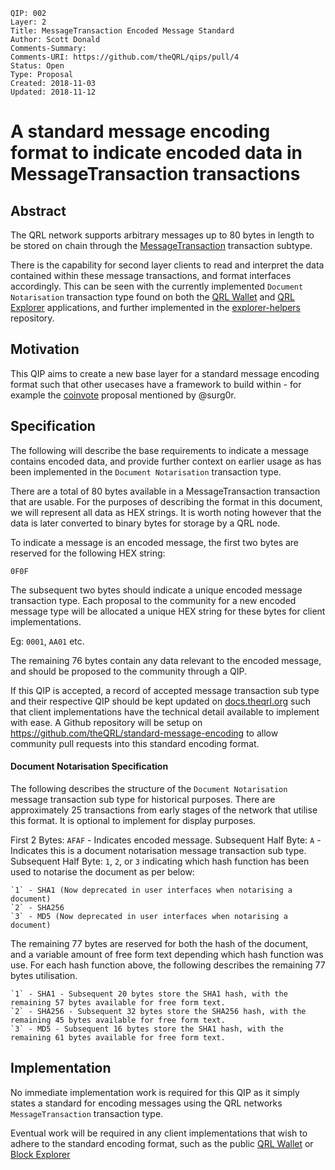 	QIP: 002
	Layer: 2
	Title: MessageTransaction Encoded Message Standard
	Author: Scott Donald
	Comments-Summary: 
	Comments-URI: https://github.com/theQRL/qips/pull/4
	Status: Open
	Type: Proposal
	Created: 2018-11-03
	Updated: 2018-11-12

# A standard message encoding format to indicate encoded data in MessageTransaction transactions

## Abstract

The QRL network supports arbitrary messages up to 80 bytes in length to be stored on chain through the [MessageTransaction](https://github.com/theQRL/QRL/blob/v1.1.6/src/qrl/core/txs/MessageTransaction.py#L8) transaction subtype.

There is the capability for second layer clients to read and interpret the data contained within these message transactions, and format interfaces accordingly. This can be seen with the currently implemented `Document Notarisation` transaction type found on both the [QRL Wallet](https://github.com/theQRL/qrl-wallet/blob/v1.0.4/imports/ui/pages/tools/notarise/start.js#L71) and [QRL Explorer](https://github.com/theQRL/block-explorer/blob/2b11358f31415812bd374fb572c6ab9c8a06e9ad/imports/ui/components/tx/tx.html#L124) applications, and further implemented in the [explorer-helpers](https://github.com/theQRL/explorer-helpers/blob/v0.0.7/index.js#L356) repository.


## Motivation

This QIP aims to create a new base layer for a standard message encoding format such that other usecases have a framework to build within - for example the [coinvote](https://github.com/theQRL/qips/pull/2#issuecomment-434810654) proposal mentioned by @surg0r.

## Specification

The following will describe the base requirements to indicate a message contains encoded data, and provide further context on earlier usage as has been implemented in the `Document Notarisation` transaction type.

There are a total of 80 bytes available in a MessageTransaction transaction that are usable. For the purposes of describing the format in this document, we will represent all data as HEX strings. It is worth noting however that the data is later converted to binary bytes for storage by a QRL node.

To indicate a message is an encoded message, the first two bytes are reserved for the following HEX string:

`0F0F`

The subsequent two bytes should indicate a unique encoded message transaction type. Each proposal to the community for a new encoded message type will be allocated a unique HEX string for these bytes for client implementations.

Eg: `0001`, `AA01` etc.

The remaining 76 bytes contain any data relevant to the encoded message, and should be proposed to the community through a QIP.

If this QIP is accepted, a record of accepted message transaction sub type and their respective QIP should be kept updated on [docs.theqrl.org](https://github.com/theQRL/docs.theqrl.org) such that client implementations have the technical detail available to implement with ease. A Github repository will be setup on https://github.com/theQRL/standard-message-encoding to allow community pull requests into this standard encoding format.


#### Document Notarisation Specification

The following describes the structure of the `Document Notarisation` message transaction sub type for historical purposes. There are approximately 25 transactions from early stages of the network that utilise this format. It is optional to implement for display purposes.

First 2 Bytes: `AFAF` - Indicates encoded message.
Subsequent Half Byte: `A` - Indicates this is a document notarisation message transaction sub type.
Subsequent Half Byte: `1`, `2`, or `3` indicating which hash function has been used to notarise the document as per below:

    `1` - SHA1 (Now deprecated in user interfaces when notarising a document)
    `2` - SHA256
    `3` - MD5 (Now deprecated in user interfaces when notarising a document)

The remaining 77 bytes are reserved for both the hash of the document, and a variable amount of free form text depending which hash function was use. For each hash function above, the following describes the remaining 77 bytes utilisation.

    `1` - SHA1 - Subsequent 20 bytes store the SHA1 hash, with the remaining 57 bytes available for free form text.
    `2` - SHA256 - Subsequent 32 bytes store the SHA256 hash, with the remaining 45 bytes available for free form text.
    `3` - MD5 - Subsequent 16 bytes store the SHA1 hash, with the remaining 61 bytes available for free form text.

## Implementation

No immediate implementation work is required for this QIP as it simply states a standard for encoding messages using the QRL networks `MessageTransaction` transaction type.

Eventual work will be required in any client implementations that wish to adhere to the standard encoding format, such as the public [QRL Wallet](https://wallet.theqrl.org/) or [Block Explorer](https://explorer.theqrl.org/)

